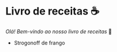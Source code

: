 # Livro de receitas :coffee:

*Olá! Bem-vindo ao nosso livro de receitas* :hibiscus:

- Strogonoff de frango
